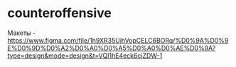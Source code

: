# counteroffensive

Макеты - https://www.figma.com/file/1h9XR35UihVopCELC6BORq/%D0%9A%D0%9E%D0%9D%D0%A2%D0%A0%D0%A5%D0%A0%D0%AE%D0%9A?type=design&mode=design&t=VQI1hE4eck6cjZDW-1